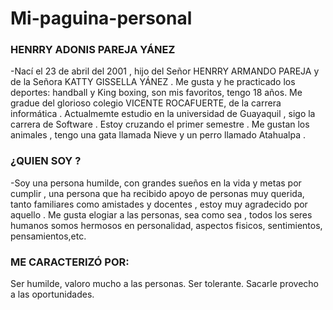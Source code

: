 # Mi-paguina-personal
### HENRRY ADONIS PAREJA YÁNEZ
-Nací el 23 de abril del 2001 , hijo del Señor HENRRY ARMANDO PAREJA y de la Señora KATTY GISSELLA YÁNEZ . Me gusta y he practicado los deportes: handball y King boxing, son mis favoritos, tengo 18 años. Me gradue del glorioso colegio VICENTE ROCAFUERTE, de la carrera informática . Actualmemte estudio en la universidad de Guayaquil , sigo la carrera de Software . Estoy cruzando el primer semestre . Me gustan los animales , tengo una gata llamada Nieve y un perro llamado Atahualpa .

### ¿QUIEN SOY ?
-Soy una persona humilde, con grandes sueños en la vida y metas por cumplir , una persona que ha recibido apoyo de personas muy querida, tanto familiares como amistades y docentes , estoy muy agradecido por aquello . Me gusta elogiar a las personas, sea como sea , todos los seres humanos somos hermosos en personalidad, aspectos fisicos, sentimientos, pensamientos,etc.

### ME CARACTERIZÓ POR:
Ser humilde, valoro mucho a las personas.
Ser tolerante.
Sacarle provecho a las oportunidades.
